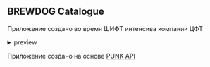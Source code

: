 ## BREWDOG Catalogue

Приложение создано во время ШИФТ интенсива компании ЦФТ

<details>
<summary>preview</summary>
<img src= "https://github.com/AlekseiSuzume/Brewdog-Catalogue/blob/master/desc/preview.gif" >
</details>

Приложение создано на основе [PUNK API](https://punkapi.com/documentation/v2)